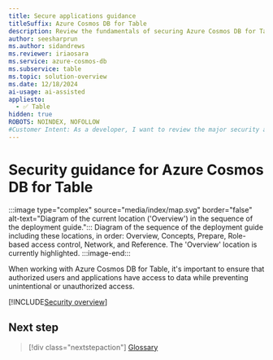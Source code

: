 ```yaml
---
title: Secure applications guidance
titleSuffix: Azure Cosmos DB for Table
description: Review the fundamentals of securing Azure Cosmos DB for Table using role-based access control and Microsoft Entra.
author: seesharprun
ms.author: sidandrews
ms.reviewer: iriaosara
ms.service: azure-cosmos-db
ms.subservice: table
ms.topic: solution-overview
ms.date: 12/18/2024
ai-usage: ai-assisted
appliesto:
  - ✅ Table
hidden: true
ROBOTS: NOINDEX, NOFOLLOW
#Customer Intent: As a developer, I want to review the major security areas related to Azure Cosmos DB for Table, so that I can build secure applications using the API for Table.
---
```


# Security guidance for Azure Cosmos DB for Table

:::image type="complex" source="media/index/map.svg" border="false" alt-text="Diagram of the current location ('Overview') in the sequence of the deployment guide.":::
Diagram of the sequence of the deployment guide including these locations, in order: Overview, Concepts, Prepare, Role-based access control, Network, and Reference. The 'Overview' location is currently highlighted.
:::image-end:::

When working with Azure Cosmos DB for Table, it's important to ensure that authorized users and applications have access to data while preventing unintentional or unauthorized access.

[!INCLUDE[Security overview](../../includes/security-overview.md)]

## Next step

> [!div class="nextstepaction"]
> [Glossary](glossary.md)
